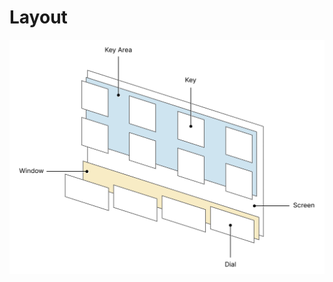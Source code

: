 # Layout

<picture>
  <source media="(prefers-color-scheme: dark)" srcset="_images/StreamDeckLayout.dark.svg">
  <source media="(prefers-color-scheme: light)" srcset="_images/StreamDeckLayout.light.svg">
  <img alt="An illustration of how layers are arranged in StreamDeckLayout" src="_images/StreamDeckLayout.light.svg">
</picture>